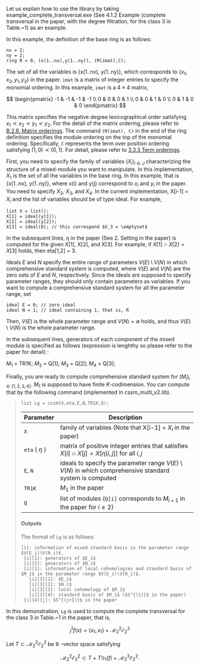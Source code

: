 Let us explain how to use the library by taking example_complete_transversal.exe (See 4.1.2 Example (complete transversal in the paper, with the degree filtration, for the class 3 in Table.~1) as an example.

In this example, the definition of the base ring is as follows: 

```Singular
nx = 2;
ny = 2;
ring R = 0, (x(1..nx),y(1..ny)), (M(imat),C);
```

The set of all the variables is {x(1..nx), y(1..ny)}, which corresponds to $\lbrace x_1, x_2, y_1, y_2 \rbrace$ in the paper. `imat` is a matrix of integer entries to specify the monomial ordering. In this example, `imat` is a $4 \times 4$ matrix,

$$
\begin{pmatrix}
-1 & -1 & -1 & -1 \\
0 & 0 & 0 & 1 \\
0 & 0 & 1 & 0 \\
0 & 1 & 0 & 0
\end{pmatrix}
$$

This matrix specifies the negative degree lexicographical order satisfying $x_1 \prec x_2 \prec y_1 \prec y_2$. For the detail of the matrix ordering, please refer to [B.2.6. Matrix orderings](https://www.singular.uni-kl.de/Manual/4-0-3/sing_896.htm). The command `(M(imat), C)` in the end of the ring definition specifies the module ordering on the top of the monomial ordering. Specifically, `C` represents the term over position ordering satisfying $\left( 1, 0 \right) \prec \left( 0, 1 \right)$. For detail, please refer to [3.3.3 Term orderings](https://www.singular.uni-kl.de/Manual/4-0-3/sing_31.htm).

First, you need to specify the family of variables $(X_i)_{i \in J}$ characterizing the structure of a mixed-module you want to manipulate. In this implementation, $X_1$ is the set of all the variables in the base ring. In this example, that is {x(1..nx), y(1..ny)}, where x(i) and y(j) correspond to $x_i$ and $y_i$ in the paper. You need to specify $X_2$, $X_3$, and $X_4$. In the current implementation, X[i-1] = $X_i$ and the list of variables should be of type ideal. For example, 

```Singular
list X = list();
X[1] = ideal(y[1]);
X[2] = ideal(y[2]);
X[3] = ideal(0); // this correspond $X_3 = \emptyset$
```

In the subsequent lines, $\eta$ in the paper (See 2. Setting in the paper) is computed for the given X[1], X[2], and X[3]. For example, if $X[1] \cap X[2] = X[3]$ holds, then eta[1,2] = 3.

Ideals $E$ and $N$ specify the entire range of parameters $V(E) \setminus V(N)$ in which comprehensive standard system is computed, where $V \left( E \right)$ and $V \left( N \right)$ are the zero sets of $E$ and $N$, respectively. Since the ideals are supposed to specify parameter ranges, they should only contain parameters as variables. If you want to compute a comprehensive standard system for all the parameter range, set 

```Singular
ideal E = 0; // zero ideal
ideal N = 1; // ideal containing 1, that is, R
```

Then, $V(E)$ is the whole parameter range and $V(N) = \emptyset$ holds, and thus $V(E) \setminus V(N)$ is the whole parameter range. 

In the subsequent lines, generators of each component of the mixed module is specified as follows (expression is lenghthy so please refer to the paper for detail) :

$M_1$ = TR1K;
$M_2$ = Q[1];
$M_3$ = Q[2];
$M_4$ = Q[3];

Finally, you are ready to compute comprehensive standard system for $(M_i)_{i \in \{ 1,2,3,4 \}}$. $M_1$ is supposed to have finite $K$-codimension. You can compute that by the following command (implemented in cssm_multi_v2.lib).

> ```Singular
> list Lg = cssm(X,eta,E,N,TR1K,Q);
> ```
> | Parameter | Description |
> | --------- | ----------- |
> | `X` | family of variables (Note that X[i-1] = $X_i$ in the paper) |
> | `eta` ( $\eta$ ) | matrix of positive integer entries that satisfies $X[i] \cap X[j] = X[\eta[i,j]]$ for all $i, j$ |
> | `E`, `N` | ideals to specify the parameter range $V \left( E \right) \setminus V \left( N \right)$ in which comprehensive standard system is computed |
> | `TR1K` | $M_1$ in the paper |
> | `Q` | list of modules (`Q[i]` corresponds to $M_{i+1}$ in the paper for $i \ge 2$) |
> #### Outputs
> The format of `Lg` is as follows:
> ```Singular
> [i]: information of mixed standard basis in the parameter range $V(E_i)\V(N_i)$.
>  [i][1]: generators of $E_i$
>  [i][2]: generators of $N_i$
>  [i][3]: information of local cohomologies and standard basis of $M_1$ in the parameter range $V(E_i)\V(N_i)$.
>    [i][3][1]: $E_i$
>    [i][3][2]: $N_i$
>    [i][3][3]: local cohomology of $M_1$
>    [i][3][4]: standard basis of $M_1$ ($S^{(1)}$ in the paper)
>  [i][4][j]: $S^{(j+1)}$ in the paper
> ```

In this demonstration, `Lg` is used to compute the complete transversal for the class 3 in Table.~1 in the paper, that is, 

$$ j^1 f \left( x \right) = \left( x_1, x_1 \right) + \mathcal{M}_2^2 \mathcal{E}_2^2$$

Let $T \subset \mathcal{M}_2^2 \mathcal{E}_2^2$ be $\mathbb{R}$ -vector space satisfying 

$$\mathcal{M}_2^2 \mathcal{E}_2^2 \subset T + T \mathcal{G}_1 \left( f \right) + \mathcal{M}_2^3 \mathcal{E}_2^2.$$

